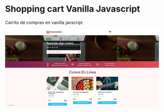 # Shopping cart Vanilla Javascript
Carrito de compras en vanilla javscript

![shopping-cart](https://raw.githubusercontent.com/Jean73560/-shopping-cart-vanilla-javascript/master/img/img-shopping-cart.png)
